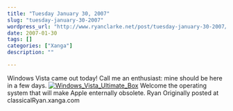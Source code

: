 ```yaml
---
title: "Tuesday January 30, 2007"
slug: "tuesday-january-30-2007"
wordpress_url: "http://www.ryanclarke.net/post/tuesday-january-30-2007/"
date: 2007-01-30
tags: []
categories: ["Xanga"]
description: ""

---
```


Windows Vista came out today!
Call me an enthusiast: mine should be here in a few days.
[![](http://x3d.xanga.com/444c0b2645130104059924/w63526118.jpg "Windows_Vista_Ultimate_Box")](http://photo.xanga.com/classicalRyan/3d444104059924/photo.html)
Welcome the operating system that will make Apple enternally obsolete.
Ryan
Originally posted at classicalRyan.xanga.com
